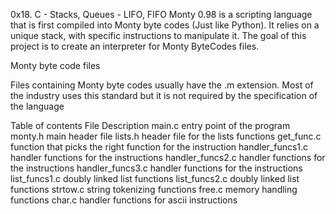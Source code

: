 0x18. C - Stacks, Queues - LIFO, FIFO
Monty 0.98 is a scripting language that is first compiled into Monty byte codes (Just like Python). It relies on a unique stack, with specific instructions to manipulate it. The goal of this project is to create an interpreter for Monty ByteCodes files.

Monty byte code files

Files containing Monty byte codes usually have the .m extension. Most of the industry uses this standard but it is not required by the specification of the language

Table of contents
File  Description
main.c	entry point of the program
monty.h	main header file
lists.h	header file for the lists functions
get_func.c     function that picks the right function for the instruction
handler_funcs1.c	handler functions for the instructions
handler_funcs2.c	handler functions for the instructions
handler_funcs3.c	handler functions for the instructions
list_funcs1.c		doubly linked list functions
list_funcs2.c		doubly linked list functions
strtow.c		string tokenizing functions
free.c			memory handling functions
char.c			handler functions for ascii instructions